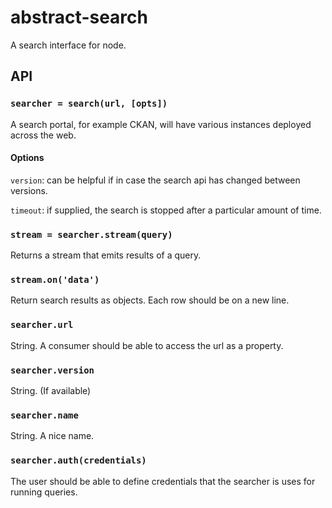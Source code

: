 # abstract-search

A search interface for node.

## API

### `searcher = search(url, [opts])`

A search portal, for example CKAN, will have various instances deployed across the web.

#### Options

`version`: can be helpful if in case the search api has changed between versions.

`timeout`: if supplied, the search is stopped after a particular amount of time.

### `stream = searcher.stream(query)`

Returns a stream that emits results of a query.

### `stream.on('data')`

Return search results as objects. Each row should be on a new line.

### `searcher.url`

String. A consumer should be able to access the url as a property.

### `searcher.version`

String. (If available)

### `searcher.name`

String. A nice name.

### `searcher.auth(credentials)`

The user should be able to define credentials that the searcher is uses for running queries.

